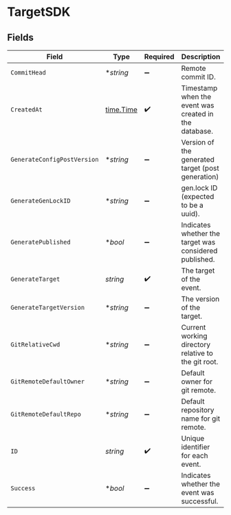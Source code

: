 # TargetSDK


## Fields

| Field                                                  | Type                                                   | Required                                               | Description                                            |
| ------------------------------------------------------ | ------------------------------------------------------ | ------------------------------------------------------ | ------------------------------------------------------ |
| `CommitHead`                                           | **string*                                              | :heavy_minus_sign:                                     | Remote commit ID.                                      |
| `CreatedAt`                                            | [time.Time](https://pkg.go.dev/time#Time)              | :heavy_check_mark:                                     | Timestamp when the event was created in the database.  |
| `GenerateConfigPostVersion`                            | **string*                                              | :heavy_minus_sign:                                     | Version of the generated target (post generation)      |
| `GenerateGenLockID`                                    | **string*                                              | :heavy_minus_sign:                                     | gen.lock ID (expected to be a uuid).                   |
| `GeneratePublished`                                    | **bool*                                                | :heavy_minus_sign:                                     | Indicates whether the target was considered published. |
| `GenerateTarget`                                       | *string*                                               | :heavy_check_mark:                                     | The target of the event.                               |
| `GenerateTargetVersion`                                | **string*                                              | :heavy_minus_sign:                                     | The version of the target.                             |
| `GitRelativeCwd`                                       | **string*                                              | :heavy_minus_sign:                                     | Current working directory relative to the git root.    |
| `GitRemoteDefaultOwner`                                | **string*                                              | :heavy_minus_sign:                                     | Default owner for git remote.                          |
| `GitRemoteDefaultRepo`                                 | **string*                                              | :heavy_minus_sign:                                     | Default repository name for git remote.                |
| `ID`                                                   | *string*                                               | :heavy_check_mark:                                     | Unique identifier for each event.                      |
| `Success`                                              | **bool*                                                | :heavy_minus_sign:                                     | Indicates whether the event was successful.            |